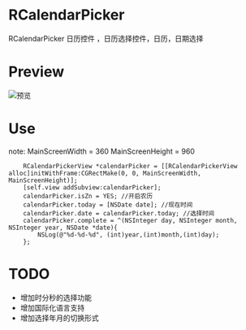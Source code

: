 
# RCalendarPicker

RCalendarPicker 日历控件 ，日历选择控件，日历，日期选择

# Preview

![预览](https://roycms.github.io/RCalendarPicker/RCalendarPicker/Resource/Preview.gif)

# Use

note: MainScreenWidth = 360  MainScreenHeight = 960
```
    RCalendarPickerView *calendarPicker = [[RCalendarPickerView alloc]initWithFrame:CGRectMake(0, 0, MainScreenWidth, MainScreenHeight)];
    [self.view addSubview:calendarPicker];
    calendarPicker.isZn = YES; //开启农历
    calendarPicker.today = [NSDate date]; //现在时间
    calendarPicker.date = calendarPicker.today; //选择时间
    calendarPicker.complete = ^(NSInteger day, NSInteger month, NSInteger year, NSDate *date){
        NSLog(@"%d-%d-%d", (int)year,(int)month,(int)day);
    };
```

# TODO

* 增加时分秒的选择功能
* 增加国际化语言支持
* 增加选择年月的切换形式

